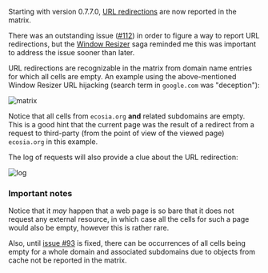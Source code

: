Starting with version 0.7.7.0, [URL redirections](http://en.wikipedia.org/wiki/URL_redirection) are now reported in the matrix.

There was an outstanding issue ([#112](/gorhill/httpswitchboard/issues/112)) in order to figure a way to report URL redirections, but the [Window Resizer](http://chrisbalt.com/blog/2013/12/20/link-hijacking-through-chrome-extensions-and-other-security-risks.html) saga reminded me this was important to address the issue sooner than later.

URL redirections are recognizable in the matrix from domain name entries for which all cells are empty. An example using the above-mentioned Window Resizer URL hijacking (search term in `google.com` was "deception"):

![matrix](https://raw2.github.com/gorhill/httpswitchboard/3cd5eacc40de0c344494bfcc5eb62cfcfffbafa1/doc/img/redirection-example-1-matrix.png)

Notice that all cells from `ecosia.org` **and** related subdomains are empty. This is a good hint that the current page was the result of a redirect from a request to third-party (from the point of view of the viewed page) `ecosia.org` in this example.

The log of requests will also provide a clue about the URL redirection:

![log](https://raw2.github.com/gorhill/httpswitchboard/3cd5eacc40de0c344494bfcc5eb62cfcfffbafa1/doc/img/redirection-example-1-log.png)

### Important notes

Notice that it *may* happen that a web page is so bare that it does not request any external resource, in which case all the cells for such a page would also be empty, however this is rather rare.

Also, until [issue #93](https://github.com/gorhill/httpswitchboard/issues/93) is fixed, there can be occurrences of all cells being empty for a whole domain and associated subdomains due to objects from cache not be reported in the matrix.